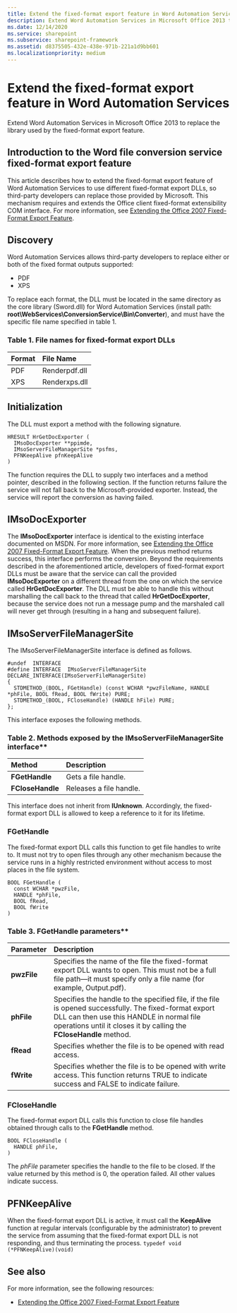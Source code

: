 ```yaml
---
title: Extend the fixed-format export feature in Word Automation Services
description: Extend Word Automation Services in Microsoft Office 2013 to replace the library used by the fixed-format export feature.
ms.date: 12/14/2020
ms.service: sharepoint
ms.subservice: sharepoint-framework
ms.assetid: d8375505-432e-438e-971b-221a1d9bb601
ms.localizationpriority: medium
---
```


# Extend the fixed-format export feature in Word Automation Services

Extend Word Automation Services in Microsoft Office 2013 to replace the library used by the fixed-format export feature.

## Introduction to the Word file conversion service fixed-format export feature

This article describes how to extend the fixed-format export feature of Word Automation Services to use different fixed-format export DLLs, so third-party developers can replace those provided by Microsoft. This mechanism requires and extends the Office client fixed-format extensibility COM interface. For more information, see [Extending the Office 2007 Fixed-Format Export Feature](https://msdn.microsoft.com/library/aa338206.aspx).

## Discovery

Word Automation Services allows third-party developers to replace either or both of the fixed format outputs supported:

- PDF
- XPS

To replace each format, the DLL must be located in the same directory as the core library (Sword.dll) for Word Automation Services (install path: **root\WebServices\ConversionService\Bin\Converter**), and must have the specific file name specified in table 1.

### Table 1. File names for fixed-format export DLLs

| Format | File Name     |
| :----- | :------------ |
| PDF    | Renderpdf.dll |
| XPS    | Renderxps.dll |

## Initialization

The DLL must export a method with the following signature.

```
HRESULT HrGetDocExporter (
  IMsoDocExporter **ppimde,
  IMsoServerFileManagerSite *psfms,
  PFNKeepAlive pfnKeepAlive
)
```

The function requires the DLL to supply two interfaces and a method pointer, described in the following section.
If the function returns failure the service will not fall back to the Microsoft-provided exporter. Instead, the service will report the conversion as having failed.

## IMsoDocExporter

The **IMsoDocExporter** interface is identical to the existing interface documented on MSDN. For more information, see [Extending the Office 2007 Fixed-Format Export Feature](https://msdn.microsoft.com/library/aa338206.aspx). When the previous method returns success, this interface performs the conversion.
Beyond the requirements described in the aforementioned article, developers of fixed-format export DLLs must be aware that the service can call the provided **IMsoDocExporter** on a different thread from the one on which the service called **HrGetDocExporter**. The DLL must be able to handle this without marshalling the call back to the thread that called **HrGetDocExporter**, because the service does not run a message pump and the marshaled call will never get through (resulting in a hang and subsequent failure).

## IMsoServerFileManagerSite

The IMsoServerFileManagerSite interface is defined as follows.

```
#undef  INTERFACE
#define INTERFACE  IMsoServerFileManagerSite
DECLARE_INTERFACE(IMsoServerFileManagerSite)
{
  STDMETHOD_(BOOL, FGetHandle) (const WCHAR *pwzFileName, HANDLE *phFile, BOOL fRead, BOOL fWrite) PURE;
  STDMETHOD_(BOOL, FCloseHandle) (HANDLE hFile) PURE;
};
```

This interface exposes the following methods.

### Table 2. Methods exposed by the IMsoServerFileManagerSite interface\*\*

| Method           | Description             |
| :--------------- | :---------------------- |
| **FGetHandle**   | Gets a file handle.     |
| **FCloseHandle** | Releases a file handle. |

This interface does not inherit from **IUnknown**. Accordingly, the fixed-format export DLL is allowed to keep a reference to it for its lifetime.

### FGetHandle

The fixed-format export DLL calls this function to get file handles to write to. It must not try to open files through any other mechanism because the service runs in a highly restricted environment without access to most places in the file system.

```
BOOL FGetHandle (
  const WCHAR *pwzFile,
  HANDLE *phFile,
  BOOL fRead,
  BOOL fWrite
)
```

### Table 3. FGetHandle parameters\*\*

| Parameter   | Description                                                                                                                                                                                                               |
| :---------- | :------------------------------------------------------------------------------------------------------------------------------------------------------------------------------------------------------------------------ |
| **pwzFile** | Specifies the name of the file the fixed-format export DLL wants to open. This must not be a full file path—it must specify only a file name (for example, Output.pdf).                                                   |
| **phFile**  | Specifies the handle to the specified file, if the file is opened successfully. The fixed-format export DLL can then use this HANDLE in normal file operations until it closes it by calling the **FCloseHandle** method. |
| **fRead**   | Specifies whether the file is to be opened with read access.                                                                                                                                                              |
| **fWrite**  | Specifies whether the file is to be opened with write access. This function returns TRUE to indicate success and FALSE to indicate failure.                                                                               |

### FCloseHandle

The fixed-format export DLL calls this function to close file handles obtained through calls to the **FGetHandle** method.

```
BOOL FCloseHandle (
  HANDLE phFile,
)
```

The _phFile_ parameter specifies the handle to the file to be closed. If the value returned by this method is 0, the operation failed. All other values indicate success.

## PFNKeepAlive

When the fixed-format export DLL is active, it must call the **KeepAlive** function at regular intervals (configurable by the administrator) to prevent the service from assuming that the fixed-format export DLL is not responding, and thus terminating the process.
`typedef void (*PFNKeepAlive)(void)`

## See also

For more information, see the following resources:

- [Extending the Office 2007 Fixed-Format Export Feature](https://msdn.microsoft.com/library/office/aa338206%28v=office.12%29.aspx)
